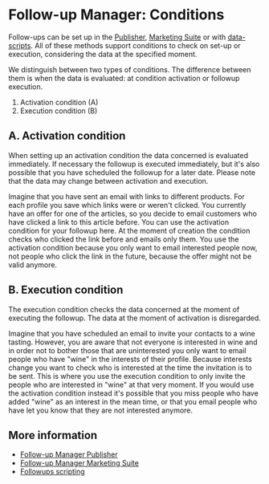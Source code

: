 # Follow-up Manager: Conditions

Follow-ups can be set up in the [Publisher](./follow-up-manager-publisher), 
[Marketing Suite](./follow-up-manager-ms) or with 
[data-scripts](./followups-scripting). All of these methods support conditions 
to check on set-up or execution, considering the data at the specified moment.

We distinguish between two types of conditions. The difference between 
them is when the data is evaluated: at condition activation or followup 
execution.

1.  Activation condition (A)
2.  Execution condition (B)

## A. Activation condition

When setting up an activation condition the data concerned is evaluated 
immediately. If necessary the followup is executed immediately, but it's 
also possible that you have scheduled the followup for a later date. Please 
note that the data may change between activation and execution.

Imagine that you have sent an email with links to different products. For 
each profile you save which links were or weren't clicked. You currently 
have an offer for one of the articles, so you decide to email customers 
who have clicked a link to this article before. You can use the activation 
condition for your followup here. At the moment of creation the condition 
checks who clicked the link before and emails only them. You use the activation 
condition because you only want to email interested people now, not people 
who click the link in the future, because the offer might not be valid anymore.

## B. Execution condition

The execution condition checks the data concerned at the moment of 
executing the followup. The data at the moment of activation is disregarded.

Imagine that you have scheduled an email to invite your contacts to 
a wine tasting. However, you are aware that not everyone is interested 
in wine and in order not to bother those that are uninterested you only 
want to email people who have "wine" in the interests of their profile. 
Because interests change you want to check who is interested at the time 
the invitation is to be sent. This is where you use the execution condition 
to only invite the people who are interested in "wine" at that very moment. 
If you would use the activation condition instead it's possible that you 
miss people who have added "wine" as an interest in the mean time, or that 
you email people who have let you know that they are not interested anymore.

## More information

- [Follow-up Manager Publisher](./follow-up-manager-publisher)
- [Follow-up Manager Marketing Suite](./follow-up-manager-ms)
- [Followups scripting](./followups-scripting)
